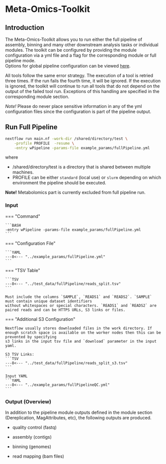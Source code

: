 # Meta-Omics-Toolkit

## Introduction

The Meta-Omics-Toolkit allows you to run either the full pipeline of assembly, binning and many other downstream analysis tasks or individual modules.
The toolkit can be configured by providing the module configuration via a yml file and a flag for the corresponding module or full pipeline mode.  
Options for global pipeline configuration can be viewed [here](pipeline_configuration.md).

All tools follow the same error strategy. The execution of a tool is retried three times. If the run fails the fourth time, it will be ignored.
If the execution is ignored, the toolkit will continue to run all tools that do not depend on the output of the failed tool run.
Exceptions of this handling are specified in the corresponding module section.

*Note!* Please do never place sensitive information in any of the yml configuration files since the configuration is part of the pipeline output.

## Run Full Pipeline

```BASH
nextflow run main.nf -work-dir /shared/directory/test \
	-profile PROFILE  -resume \
	-entry wPipeline -params-file example_params/fullPipeline.yml
```

where
 *  /shared/directory/test is a directory that is shared between multiple machines.
 * PROFILE can be either `standard` (local use) or `slurm` depending on which environment the pipeline should be executed.

**Note!** Metabolomics part is currently excluded from full pipeline run.


### Input

=== "Command"

    ```BASH
    -entry wPipeline -params-file example_params/fullPipeline.yml
    ```

=== "Configuration File"

    ```YAML
    ---8<--- "../example_params/fullPipeline.yml"
    ```

=== "TSV Table"

    ```TSV
    ---8<--- "../test_data/fullPipeline/reads_split.tsv"
    ```
  
    Must include the columns `SAMPLE`, `READS1` and `READS2`. `SAMPLE` must contain unique dataset identifiers
    without whitespaces or special characters. `READS1` and `READS2` are paired reads and can be HTTPS URLs, S3 links or files.

=== "Additional S3 Configuration"

    Nextflow usually stores downloaded files in the work directory. If enough scratch space is available on the worker nodes then this can be prevented by specifying
    s3 links in the input tsv file and `download` parameter in the input yaml.

    S3 TSV Links:
    ```TSV
    ---8<--- "../test_data/fullPipeline/reads_split_s3.tsv"
    ```

    Input YAML
    ```YAML
    ---8<--- "../example_params/fullPipelineQC.yml"
    ```

### Output (Overview)

In addition to the pipeline module outputs defined in the module section (Dereplication, MagAttributes, etc), the following outputs are produced. 

 * quality control (fastq) 

 * assembly (contigs)

 * binning (genomes)
 
 * read mapping (bam files)

